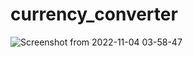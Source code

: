 # currency_converter
![Screenshot from 2022-11-04 03-58-47](https://user-images.githubusercontent.com/104794074/199869273-f73491a7-9076-45a6-8c33-9e9db3ee9782.png)

